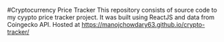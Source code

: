 #Cryptocurrency Price Tracker
This repository consists of source code to my cyypto price tracker project. It was built using ReactJS and data from Coingecko API. 
Hosted at https://manojchowdary63.github.io/crypto-tracker/ 
